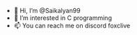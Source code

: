 - 👋 Hi, I’m @Saikalyan99
- 👀 I’m interested in C programming 
- 📫 You can reach me on discord foxclive
